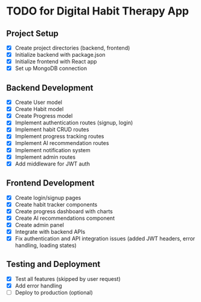# TODO for Digital Habit Therapy App

## Project Setup
- [x] Create project directories (backend, frontend)
- [x] Initialize backend with package.json
- [x] Initialize frontend with React app
- [x] Set up MongoDB connection

## Backend Development
- [x] Create User model
- [x] Create Habit model
- [x] Create Progress model
- [x] Implement authentication routes (signup, login)
- [x] Implement habit CRUD routes
- [x] Implement progress tracking routes
- [x] Implement AI recommendation routes
- [x] Implement notification system
- [x] Implement admin routes
- [x] Add middleware for JWT auth

## Frontend Development
- [x] Create login/signup pages
- [x] Create habit tracker components
- [x] Create progress dashboard with charts
- [x] Create AI recommendations component
- [x] Create admin panel
- [x] Integrate with backend APIs
- [x] Fix authentication and API integration issues (added JWT headers, error handling, loading states)

## Testing and Deployment
- [x] Test all features (skipped by user request)
- [x] Add error handling
- [ ] Deploy to production (optional)
